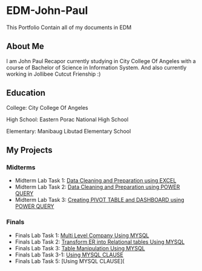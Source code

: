# EDM-John-Paul

This Portfolio Contain all of my documents in EDM

## About Me
I am John Paul Recapor  currently studying in City College Of Angeles with a course of Bachelor of Science in Information System. And also currently working in Jollibee Cutcut Frienship :) 

## Education
College: City College Of Angeles

High School: Eastern Porac National High School  

Elementary: Manibaug Libutad Elementary School 

## My Projects

### Midterms
- Midterm Lab Task 1: [Data Cleaning and Preparation using EXCEL](Midterm)
- Midterm Lab Task 2: [Data Cleaning and Preparation using POWER QUERY](Midterm%20Task%202)
- Midterm Lab Task 3: [Creating PIVOT TABLE and DASHBOARD using POWER QUERY](Midterm%20Task%203)

### Finals
- Finals Lab Task 1: [Multi Level Company Using MYSQL](Final%20Task%201)
- Finals Lab Task 2: [Transform ER into Relational tables Using MYSQL](Final%20Task%202)
- Finals Lab Task 3: [Table Manipulation Using MYSQL](Final%20Task%203)
- Finals Lab Task 3-1: [Using MYSQL CLAUSE](Final%20Task%203-1)
- Finals Lab Task 5: [Using MYSQL CLAUSE](

